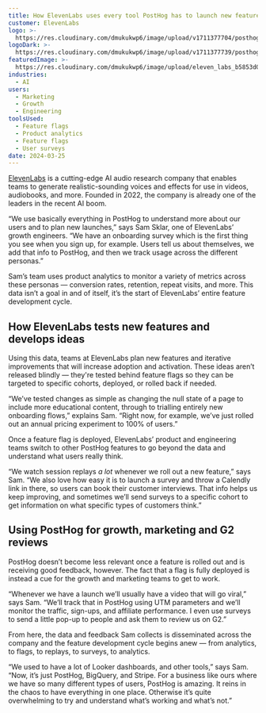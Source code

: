 ```yaml
---
title: How ElevenLabs uses every tool PostHog has to launch new features
customer: ElevenLabs
logo: >-
  https://res.cloudinary.com/dmukukwp6/image/upload/v1711377704/posthog.com/contents/images/customers/elevenlabs/ElevenLabs_logo.png
logoDark: >-
  https://res.cloudinary.com/dmukukwp6/image/upload/v1711377739/posthog.com/contents/images/customers/elevenlabs/ElevenLabs_logo-dark.png
featuredImage: >-
  https://res.cloudinary.com/dmukukwp6/image/upload/eleven_labs_b5853d00b7.png
industries:
  - AI
users:
  - Marketing
  - Growth
  - Engineering
toolsUsed:
  - Feature flags
  - Product analytics
  - Feature flags
  - User surveys
date: 2024-03-25
---
```


[ElevenLabs](https://elevenlabs.io/) is a cutting-edge AI audio research company that enables teams to generate realistic-sounding voices and effects for use in videos, audiobooks, and more. Founded in 2022, the company is already one of the leaders in the recent AI boom. 

“We use basically everything in PostHog to understand more about our users and to plan new launches,” says Sam Sklar, one of ElevenLabs’ growth engineers. “We have an onboarding survey which is the first thing you see when you sign up, for example. Users tell us about themselves, we add that info to PostHog, and then we track usage across the different personas.”

Sam’s team uses product analytics to monitor a variety of metrics across these personas — conversion rates, retention, repeat visits, and more. This data isn’t a goal in and of itself, it’s the start of ElevenLabs’ entire feature development cycle.

## How ElevenLabs tests new features and develops ideas

Using this data, teams at ElevenLabs plan new features and iterative improvements that will increase adoption and activation. These ideas aren’t released blindly — they're tested behind feature flags so they can be targeted to specific cohorts, deployed, or rolled back if needed. 

“We’ve tested changes as simple as changing the null state of a page to include more educational content, through to trialling entirely new onboarding flows,” explains Sam. “Right now, for example, we’ve just rolled out an annual pricing experiment to 100% of users.”

<BorderWrapper>
<Quote
    imageSource="/images/customers/elevenlabs-sam.jpg"
    size="md"
    name="Sam Sklar"
    title="Growth, ElevenLabs"
    quote={`“During testing we monitor weekly retention especially. We’ve got a mobile app in TestFlight at the moment and we’re tracking how it retains the users we invite to it. We want to make sure it’s not a leaky bucket before we invite all our web users to try it out.”`}
/>
</BorderWrapper>

Once a feature flag is deployed, ElevenLabs’ product and engineering teams switch to other PostHog features to go beyond the data and understand what users really think.

“We watch session replays _a lot_ whenever we roll out a new feature,” says Sam. “We also love how easy it is to launch a survey and throw a Calendly link in there, so users can book their customer interviews. That info helps us keep improving, and sometimes we’ll send surveys to a specific cohort to get information on what specific types of customers think.”

## Using PostHog for growth, marketing and G2 reviews

PostHog doesn’t become less relevant once a feature is rolled out and is receiving good feedback, however. The fact that a flag is fully deployed is instead a cue for the growth and marketing teams to get to work.

“Whenever we have a launch we’ll usually have a video that will go viral,” says Sam. “We’ll track that in PostHog using UTM parameters and we’ll monitor the traffic, sign-ups, and affiliate performance. I even use surveys to send a little pop-up to people and ask them to review us on G2.”

From here, the data and feedback Sam collects is disseminated across the company and the feature development cycle begins anew — from analytics, to flags, to replays, to surveys, to analytics. 

“We used to have a lot of Looker dashboards, and other tools,” says Sam. “Now, it’s just PostHog, BigQuery, and Stripe. For a business like ours where we have so many different types of users, PostHog is amazing. It reins in the chaos to have everything in one place. Otherwise it’s quite overwhelming to try and understand what’s working and what’s not.”
